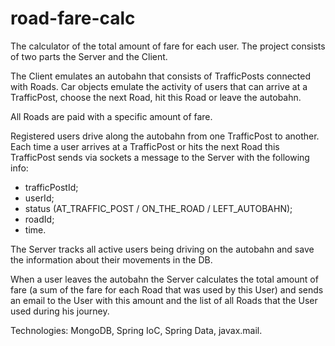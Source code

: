 # road-fare-calc
The calculator of the total amount of fare for each user.
The project consists of two parts the Server and the Client.

The Client emulates an autobahn that consists of TrafficPosts connected with Roads. Car objects emulate the activity of users that can arrive at a TrafficPost, choose the next Road, hit this Road or leave the autobahn. 

All Roads are paid with a specific amount of fare. 

Registered users drive along the autobahn from one TrafficPost to another. Each time a user arrives at a TrafficPost or hits the next Road this TrafficPost sends via sockets a message to the Server with the following info: 
- trafficPostId; 
- userId; 
- status (AT_TRAFFIC_POST / ON_THE_ROAD / LEFT_AUTOBAHN); 
- roadId;
- time. 

The Server tracks all active users being driving on the autobahn and save the information about their movements in the DB. 

When a user leaves the autobahn the Server calculates the total amount of fare (a sum of the fare for each Road that was used by this User) and sends an email to the User with this amount and the list of all Roads that the User used during his journey. 

Technologies: MongoDB, Spring IoC, Spring Data, javax.mail. 


